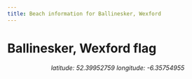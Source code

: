 ```yaml
---
title: Beach information for Ballinesker, Wexford
---
```

# Ballinesker, Wexford <span class="material-icons blue-flag">flag</span>

<div align="center"><i>latitude: 52.39952759 longitude: -6.35754955</i></div>